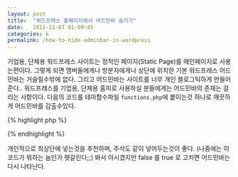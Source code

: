 ```yaml
---
layout: post
title:  "워드프레스 홈페이지에서 어드민바 숨기기"
date:   2012-12-07 01:09:45
categories: k
permalink: /how-to-hide-adminbar-in-wordpress
---
```


기업용, 단체용 워드프레스 사이트는 정적인 페이지(Static Page)를 메인페이지로 사용는편이다.
그렇게 되면 맴버들에게나 방분자에게나 상단에 위치한 기본 워드프레스 어드민바는 거슬릴수밖에 없다.
그리고 어드민바는 사이트를 너무 개인 블로그틱하게 만들어 준다..
워드프레스를 기업용, 단체용 홈피로 사용하실 분들에게는 어드민바의 존재는 걸리는 사항이다.
다음의 코드를 테마함수파일 ``functions.php``에 붙이는것 하나로 깨끗하게 어드민바를 감출수있다.

{% highlight php %} 
<!--adminbar control-->
<?php
show_admin_bar( false ); ?>
{% endhighlight %}
 
개인적으로 최상단에 넣는것을 추천하며, 주석도 같이 넣어두는것이 좋다.
(나중에는 이 코드가 뭐하는 놈인가 헷갈린다;;)
봐서 아시겠지만 false 를 true 로 고치면 어드민바는 다시 나타난다.
